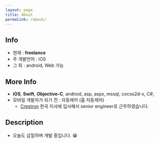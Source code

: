 ```yaml
---
layout: page
title: About
permalink: /about/
---
```


## Info
- 현재 : **freelance**
- 주 개발언어 : iOS
- 그 외 : android, Web 가능

## More Info
- **iOS**, **Swift**, **Objective-C**, android, asp, aspx, mssql, cocos2d-x, C#, 
- 모바일 개발자가 되기 전 : 자동제어 (홈 자동제어) 
    - [Crestron](http://www.crestron.com/) 한국 지사에 입사해서 senior engineer로 근무하였습니다.

## Description
- 오늘도 삽질하며 개발 중입니다. 😁
